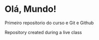 # Olá, Mundo!
 Primeiro repositorio do curso e Git e Github

 Repository created during a live class
